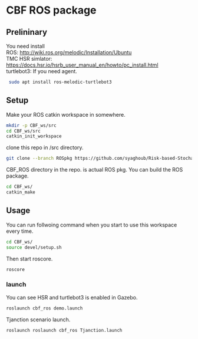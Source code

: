 # CBF ROS package

## Prelininary

You need install  
ROS: http://wiki.ros.org/melodic/Installation/Ubuntu  
TMC HSR simlator: https://docs.hsr.io/hsrb_user_manual_en/howto/pc_install.html  
turtlebot3: If you need agent.

```bash
 sudo apt install ros-melodic-turtlebot3
```

## Setup

Make your ROS catkin workspace in somewhere.

```bash
mkdir -p CBF_ws/src
cd CBF_ws/src
catkin_init_workspace
```

clone this repo in /src directory.

```bash
git clone --branch ROSpkg https://github.com/syaghoub/Risk-based-Stochastic-Control-Barrier-Functions-.git 
```

CBF_ROS directory in the repo. is actual ROS pkg.
You can build the ROS package.

```bash
cd CBF_ws/
catkin_make
```

## Usage

You can run follwoing command when you start to use this workspace every time.

```bash
cd CBF_ws/
source devel/setup.sh  
```

Then start roscore.

```bash
roscore  
```

### launch

You can see HSR and turtlebot3 is enabled in Gazebo.

```bash
roslaunch cbf_ros demo.launch
```

Tjanction scenario launch.

```bash
roslaunch roslaunch cbf_ros Tjanction.launch
```
